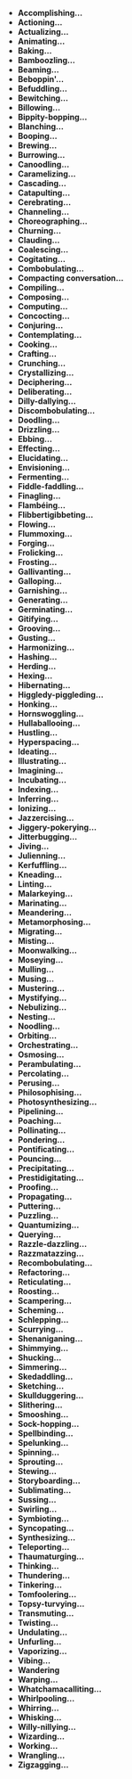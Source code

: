 -   **Accomplishing…**
-   **Actioning…**
-   **Actualizing…**
-   **Animating…**
-   **Baking…**
-   **Bamboozling…**
-   **Beaming…**
-   **Beboppin'…**
-   **Befuddling…**
-   **Bewitching…**
-   **Billowing…**
-   **Bippity-bopping…**
-   **Blanching…**
-   **Booping…**
-   **Brewing…**
-   **Burrowing…**
-   **Canoodling…**
-   **Caramelizing…**
-   **Cascading…**
-   **Catapulting…**
-   **Cerebrating…**
-   **Channeling…**
-   **Choreographing…**
-   **Churning…**
-   **Clauding…**
-   **Coalescing…**
-   **Cogitating…**
-   **Combobulating…**
-   **Compacting conversation…**
-   **Compiling…**
-   **Composing…**
-   **Computing…**
-   **Concocting…**
-   **Conjuring…**
-   **Contemplating…**
-   **Cooking…**
-   **Crafting…**
-   **Crunching…**
-   **Crystallizing…**
-   **Deciphering…**
-   **Deliberating…**
-   **Dilly-dallying…**
-   **Discombobulating…**
-   **Doodling…**
-   **Drizzling…**
-   **Ebbing…**
-   **Effecting…**
-   **Elucidating…**
-   **Envisioning…**
-   **Fermenting…**
-   **Fiddle-faddling…**
-   **Finagling…**
-   **Flambéing…**
-   **Flibbertigibbeting…**
-   **Flowing…**
-   **Flummoxing…**
-   **Forging…**
-   **Frolicking…**
-   **Frosting…**
-   **Gallivanting…**
-   **Galloping…**
-   **Garnishing…**
-   **Generating…**
-   **Germinating…**
-   **Gitifying…**
-   **Grooving…**
-   **Gusting…**
-   **Harmonizing…**
-   **Hashing…**
-   **Herding…**
-   **Hexing…**
-   **Hibernating…**
-   **Higgledy-piggleding…**
-   **Honking…**
-   **Hornswoggling…**
-   **Hullaballooing…**
-   **Hustling…**
-   **Hyperspacing…**
-   **Ideating…**
-   **Illustrating…**
-   **Imagining…**
-   **Incubating…**
-   **Indexing…**
-   **Inferring…**
-   **Ionizing…**
-   **Jazzercising…**
-   **Jiggery-pokerying…**
-   **Jitterbugging…**
-   **Jiving…**
-   **Julienning…**
-   **Kerfuffling…**
-   **Kneading…**
-   **Linting…**
-   **Malarkeying…**
-   **Marinating…**
-   **Meandering…**
-   **Metamorphosing…**
-   **Migrating…**
-   **Misting…**
-   **Moonwalking…**
-   **Moseying…**
-   **Mulling…**
-   **Musing…**
-   **Mustering…**
-   **Mystifying…**
-   **Nebulizing…**
-   **Nesting…**
-   **Noodling…**
-   **Orbiting…**
-   **Orchestrating…**
-   **Osmosing…**
-   **Perambulating…**
-   **Percolating…**
-   **Perusing…**
-   **Philosophising…**
-   **Photosynthesizing…**
-   **Pipelining…**
-   **Poaching…**
-   **Pollinating…**
-   **Pondering…**
-   **Pontificating…**
-   **Pouncing…**
-   **Precipitating…**
-   **Prestidigitating…**
-   **Proofing…**
-   **Propagating…**
-   **Puttering…**
-   **Puzzling…**
-   **Quantumizing…**
-   **Querying…**
-   **Razzle-dazzling…**
-   **Razzmatazzing…**
-   **Recombobulating…**
-   **Refactoring…**
-   **Reticulating…**
-   **Roosting…**
-   **Scampering…**
-   **Scheming…**
-   **Schlepping…**
-   **Scurrying…**
-   **Shenaniganing…**
-   **Shimmying…**
-   **Shucking…**
-   **Simmering…**
-   **Skedaddling…**
-   **Sketching…**
-   **Skullduggering…**
-   **Slithering…**
-   **Smooshing…**
-   **Sock-hopping…**
-   **Spellbinding…**
-   **Spelunking…**
-   **Spinning…**
-   **Sprouting…**
-   **Stewing…**
-   **Storyboarding…**
-   **Sublimating…**
-   **Sussing…**
-   **Swirling…**
-   **Symbioting…**
-   **Syncopating…**
-   **Synthesizing…**
-   **Teleporting…**
-   **Thaumaturging…**
-   **Thinking…**
-   **Thundering…**
-   **Tinkering…**
-   **Tomfoolering…**
-   **Topsy-turvying…**
-   **Transmuting…**
-   **Twisting…**
-   **Undulating…**
-   **Unfurling…**
-   **Vaporizing…**
-   **Vibing…**
-   **Wandering**
-   **Warping…**
-   **Whatchamacalliting…**
-   **Whirlpooling…**
-   **Whirring…**
-   **Whisking…**
-   **Willy-nillying…**
-   **Wizarding…**
-   **Working…**
-   **Wrangling…**
-   **Zigzagging…**
